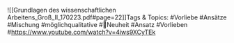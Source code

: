 
![[Grundlagen des wissenschaftlichen Arbeitens_Groß_II_170223.pdf#page=22]]Tags & Topics:
   #Vorliebe
   #Ansätze
   #Mischung
   #möglichqualitative
   #Neuheit
   #Ansatz
   #Vorlieben
   #https://www.youtube.com/watch?v=4iws9XCyTEk